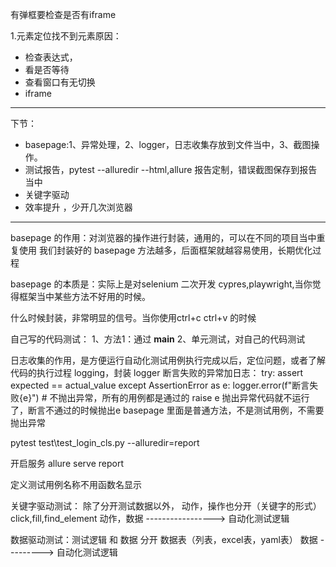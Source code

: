 有弹框要检查是否有iframe

1.元素定位找不到元素原因：
- 检查表达式，
- 看是否等待
- 查看窗口有无切换
- iframe

--------------
下节：
- basepage:1、异常处理，2、logger，日志收集存放到文件当中，3、截图操作。
- 测试报告，pytest --alluredir --html,allure 报告定制，错误截图保存到报告当中
- 关键字驱动
- 效率提升 ，少开几次浏览器


------------------------------------------------
basepage 的作用：对浏览器的操作进行封装，通用的，可以在不同的项目当中重复使用
我们封装好的 basepage 方法越多，后面框架就越容易使用，长期优化过程

basepage 的本质是：实际上是对selenium 二次开发
cypres,playwright,当你觉得框架当中某些方法不好用的时候。

什么时候封装，非常明显的信号。当你使用ctrl+c  ctrl+v 的时候

自己写的代码测试：
1、方法1：通过 __main__
2、单元测试，对自己的代码测试

日志收集的作用，是方便运行自动化测试用例执行完成以后，定位问题，或者了解代码的执行过程
logging，封装 logger 
断言失败的异常加日志：
        try:
            assert expected == actual_value
        except AssertionError as e:
            logger.error(f"断言失败{e}")
            # 不抛出异常，所有的用例都是通过的
            raise e
抛出异常代码就不运行了，断言不通过的时候抛出e
basepage 里面是普通方法，不是测试用例，不需要抛出异常

pytest test\test_login_cls.py --alluredir=report

开启服务
allure serve report

定义测试用例名称不用函数名显示

关键字驱动测试：
除了分开测试数据以外，
动作，操作也分开（关键字的形式） click,fill,find_element
动作，数据  -----------------> 自动化测试逻辑

数据驱动测试：测试逻辑 和 数据 分开 数据表（列表，excel表，yaml表）
数据 ---------> 自动化测试逻辑


